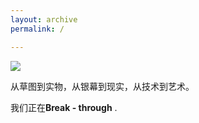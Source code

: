 ```yaml
---
layout: archive
permalink: /

---
```

![](/images/back.jpg)

从草图到实物，从银幕到现实，从技术到艺术。

我们正在**Break - through** .
